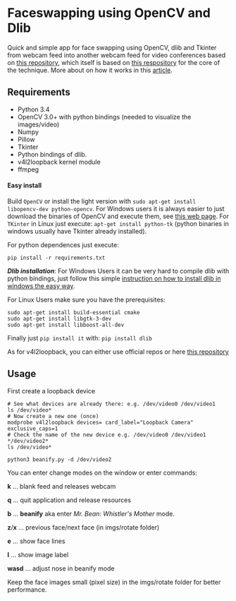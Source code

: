 # Faceswapping using OpenCV and Dlib

Quick and simple app for face swapping using OpenCV, dlib and Tkinter from webcam feed into another webcam feed for video conferences
based on [this repository](https://github.com/charlielito/face-swap-opencv-dlib), which itself is based on [this respository](https://github.com/spmallick/learnopencv/tree/master/FaceSwap) for the core of the technique. More about on how it works in this [article](http://www.learnopencv.com/face-swap-using-opencv-c-python/).

## Requirements
* Python 3.4
* OpenCV 3.0+ with python bindings (needed to visualize the images/video)
* Numpy
* Pillow
* Tkinter
* Python bindings of dlib.
* v4l2loopback kernel module
* ffmpeg

#### Easy install
Build `OpenCV` or install the light version with `sudo apt-get install libopencv-dev python-opencv`. For Windows users it is always easier to just download the binaries of OpenCV and execute them, see [this web page](http://docs.opencv.org/trunk/d5/de5/tutorial_py_setup_in_windows.html). For `TKinter` in Linux just execute: `apt-get install python-tk` (python binaries in windows usually have Tkinter already installed).

For python dependences just execute:

```
pip install -r requirements.txt
```

***Dlib installation***: For Windows Users it can be very hard to compile dlib with python bindings, just follow this simple [instruction on how to install dlib in windows the easy way](https://github.com/charlielito/install-dlib-python-windows).

For Linux Users make sure you have the prerequisites:
```
sudo apt-get install build-essential cmake
sudo apt-get install libgtk-3-dev
sudo apt-get install libboost-all-dev
```
Finally just `pip install it` with: `pip install dlib`

As for v4l2loopback, you can either use official repos or here [this repository](https://github.com/umlaeute/v4l2loopback/)

## Usage

First create a loopback device
```
# See what devices are already there: e.g. /dev/video0 /dev/video1
ls /dev/video*
# Now create a new one (once)
modprobe v4l2loopback devices= card_label="Loopback Camera" exclusive_caps=1
# Check the name of the new device e.g. /dev/video0 /dev/video1 */dev/video2*
ls /dev/video*

python3 beanify.py -d /dev/video2
```

You can enter change modes on the window or enter commands:

**k** ... blank feed and releases webcam

**q** ... quit application and release resources

**b** ... **beanify** aka enter *Mr. Bean: Whistler's Mother* mode.

**z**/**x** ... previous face/next face (in imgs/rotate folder)

**e** ... show face lines

**l** ... show image label

**wasd** ... adjust nose in beanify mode

Keep the face images small (pixel size) in the imgs/rotate folder for better performance.
